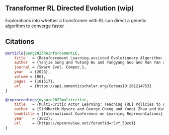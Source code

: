 ## Transformer RL Directed Evolution (wip)

Explorations into whether a transformer with RL can direct a genetic algorithm to converge faster

## Citations

```bibtex
@article{Song2023ReinforcementLE,
    title   = {Reinforcement Learning-assisted Evolutionary Algorithm: A Survey and Research Opportunities},
    author  = {Yanjie Song and Yutong Wu and Yangyang Guo and Ran Yan and Ponnuthurai Nagaratnam and Suganthan and Yue Zhang and Witold Pedrycz and Ying Wu Chen and Swagatam Das and R. Mallipeddi and Solomon Ajani},
    journal = {Swarm Evol. Comput.},
    year   = {2023},
    volume = {86},
    pages  = {101517},
    url    = {https://api.semanticscholar.org/CorpusID:261214753}
}
```

```bibtex
@inproceedings{mysore2022multicritic,
    title   = {Multi-Critic Actor Learning: Teaching {RL} Policies to Act with Style},
    author  = {Siddharth Mysore and George Cheng and Yunqi Zhao and Kate Saenko and Meng Wu},
    booktitle = {International Conference on Learning Representations},
    year    = {2022},
    url     = {https://openreview.net/forum?id=rJvY_5OzoI}
}
```
